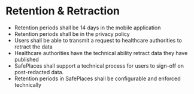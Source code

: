 # Retention & Retraction
* Retention periods shall be 14 days in the mobile application
* Retention periods shall be in the privacy policy
* Users shall be able to transmit a request to healthcare authorities to retract the data
* Healthcare authorities have the technical ability retract data they have published
* SafePlaces shall support a technical process for users to sign-off on post-redacted data.
* Retention periods in SafePlaces shall be configurable and enforced technically
